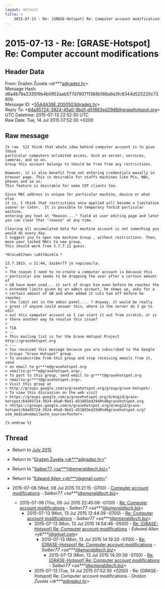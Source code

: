 ```yaml
---
layout: default
title: >
    2015-07-13 - Re: [GRASE-Hotspot] Re: Computer account modifications
---
```


# 2015-07-13 - Re: [GRASE-Hotspot] Re: Computer account modifications

## Header Data

From: Dražen Žuvela \<dr***a@radez.hr\><br>
Message Hash: d6a4b79a3335f9b4b0952aab577d790711368b168a9a3fc8344d525220c7380b<br>
Message ID: \<55A4A39E.2000503@radez.hr\><br>
Reply To: \<64a95724-3924-45a0-9bd1-d51883ed29d8@grasehotspot.org\><br>
UTC Datetime: 2015-07-13 22:52:30 UTC<br>
Raw Date: Tue, 14 Jul 2015 07:52:30 +0200<br>

## Raw message

```
{% raw  %}I think that whole idea behind computer account is to give those 
particular computers unlimited access. Such as server, services, 
cameras, and so on.
Group this account belongs to should be free from any restrictions.

However, it is also benefit from not entering credentials maually in 
browser page. This is desirable for staffs machines like PCs, NBs, 
phones and so on.
This feature is desirable for some VIP clients too.

Since MAC address is unique for particular machine, device or what else 
it is, I think that restrictions once applied will become a limitation 
sooner or later.  It is possible to temporary forbid particular machine, 
entering any text at "Reason...." field at user editing page and later 
you can clear that "reason" at any time.

Clearing all accumulated data for machine account is not something you 
would do every day.
I suggest you to open new machine Group , without restrictions. Then, 
move your locked MACs to new group.
This should work from 3.7.7.11 guess.

*Dra\u017een \u017duvela *

13.7.2015. u 21:44, Saiber77 je napisao/la:
>
> The reason I need to re-create a computer account is because this 
> particular one seems to be dropping the user after a certain amount of 
> GB have been used... it sort of drops him even before he reaches the 
> extended limits given by an admin account, he shows up, asks for a 
> certain amount of GB and when added it cuts him off before he reaches 
> the limit set in the admin panel.... ? Anyway, it would be really 
> great if anyone could answer this, where in the server do I go to edit 
> out this computer account so I can start it out from scratch, or is 
> there another way to resolve this issue?
>
> TIA
> -- 
> This mailing list is for the Grase Hotspot Project http://grasehotspot.org
> ---
> You received this message because you are subscribed to the Google 
> Groups "Grase Hotspot" group.
> To unsubscribe from this group and stop receiving emails from it, send 
> an email to gr***e@grasehotspot.org 
> <mailto:gr***e@grasehotspot.org>.
> To post to this group, send email to gr***t@grasehotspot.org 
> <mailto:gr***t@grasehotspot.org>.
> Visit this group at 
> http://groups.google.com/a/grasehotspot.org/group/grase-hotspot/.
> To view this discussion on the web visit 
> https://groups.google.com/a/grasehotspot.org/d/msgid/grase-hotspot/64a95724-3924-45a0-9bd1-d51883ed29d8%40grasehotspot.org 
> <https://groups.google.com/a/grasehotspot.org/d/msgid/grase-hotspot/64a95724-3924-45a0-9bd1-d51883ed29d8%40grasehotspot.org?utm_medium=email&utm_source=footer>.

{% endraw %}
```

## Thread

+ Return to [July 2015](/archive/2015/07)

+ Return to "[Dražen Žuvela <dr***a<span>@</span>radez.hr>](/authors/dr___a_at_radez_hr)"
+ Return to "[Saiber77 <sa***i<span>@</span>emeraldtech.biz>](/authors/sa___i_at_emeraldtech_biz)"
+ Return to "[Edward Allen <yb***j<span>@</span>gmail.com>](/authors/yb___j_at_gmail_com)"

+ 2015-07-08 (Wed, 08 Jul 2015 13:21:15 -0700) - [Computer account modifications](/archive/2015/07/1c469b85a6d45fd83fb78762cf6282934883ec3c07ec68740b33e380c63dad19) - _Saiber77 \<sa***i@emeraldtech.biz\>_
  + 2015-07-09 (Thu, 09 Jul 2015 22:45:06 -0700) - [Re: Computer account modifications](/archive/2015/07/6bd86953a65146712554d4401a81d8adacf6873db80cbce53839fdd8d2bcf16e) - _Saiber77 \<sa***i@emeraldtech.biz\>_
    + 2015-07-13 (Mon, 13 Jul 2015 12:44:39 -0700) - [Re: Computer account modifications](/archive/2015/07/562b125092bcb28d02432c09ec4f50c9311cc43e4b3e5ee33a2787061d121ebd) - _Saiber77 \<sa***i@emeraldtech.biz\>_
      + 2015-07-13 (Mon, 13 Jul 2015 14:54:46 -0500) - [Re: [GRASE-Hotspot] Re: Computer account modifications](/archive/2015/07/7291e5858c0eb19be58fb7634e2a8a8b7c76859bb299a4f4ed3d03ffa6e1d438) - _Edward Allen \<yb***j@gmail.com\>_
        + 2015-07-13 (Mon, 13 Jul 2015 14:19:20 -0700) - [Re: [GRASE-Hotspot] Re: Computer account modifications](/archive/2015/07/59a88958e39c683fda22f6b3718ea70f16d566befe555b6bf47e1b82de87699f) - _Saiber77 \<sa***i@emeraldtech.biz\>_
          + 2015-07-13 (Mon, 13 Jul 2015 14:20:39 -0700) - [Re: [GRASE-Hotspot] Re: Computer account modifications](/archive/2015/07/30ed92b73c3385fb06fe5cf7f0e05b751e820d02607d81600f951cc5d6b54d46) - _Saiber77 \<sa***i@emeraldtech.biz\>_
      + 2015-07-13 (Tue, 14 Jul 2015 07:52:30 +0200) - Re: [GRASE-Hotspot] Re: Computer account modifications - _Dražen Žuvela \<dr***a@radez.hr\>_

